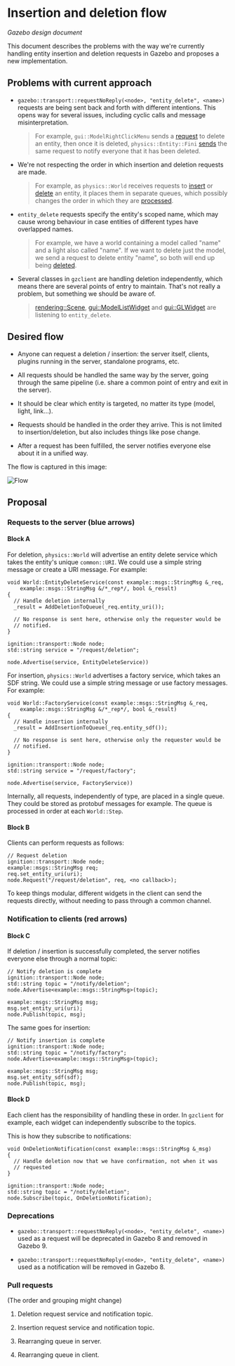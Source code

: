 # Insertion and deletion flow
*Gazebo design document*

This document describes the problems with the way we're currently handling
entity insertion and deletion requests in Gazebo and proposes a new
implementation.

## Problems with current approach

* `gazebo::transport::requestNoReply(<node>, "entity_delete", <name>)` requests
are being sent back and forth with different intentions. This opens way for
several issues, including cyclic calls and message misinterpretation.

    > For example, `gui::ModelRightClickMenu` sends a
    > [request](https://bitbucket.org/osrf/gazebo/src/0a567e9285875359108a15f3be678dea8f8fb5bc/gazebo/gui/ModelRightMenu.cc?fileviewer=file-view-default#ModelRightMenu.cc-330)
    > to delete an entity, then once it is deleted,
    > `physics::Entity::Fini`
    > [sends](https://bitbucket.org/osrf/gazebo/src/0a567e9285875359108a15f3be678dea8f8fb5bc/gazebo/physics/Entity.cc?fileviewer=file-view-default)
    > the same request to notify everyone that it has been deleted.

* We're not respecting the order in which insertion and deletion requests are
made.

    > For example, as `physics::World` receives requests to
    > [insert](https://bitbucket.org/osrf/gazebo/src/0a567e9285875359108a15f3be678dea8f8fb5bc/gazebo/physics/World.cc?fileviewer=file-view-default#World.cc-1288)
    > or
    > [delete](https://bitbucket.org/osrf/gazebo/src/0a567e9285875359108a15f3be678dea8f8fb5bc/gazebo/physics/World.cc?fileviewer=file-view-default#World.cc-1575)
    > an entity, it places them in separate queues, which possibly changes the order
    > in which they are
    > [processed](https://bitbucket.org/osrf/gazebo/src/0a567e9285875359108a15f3be678dea8f8fb5bc/gazebo/physics/World.cc?fileviewer=file-view-default#World.cc-2300).

* `entity_delete` requests specify the entity's scoped name, which may cause
wrong behaviour in case entities of different types have overlapped names.

    > For example, we have a world containing a model called "name" and a light also
    > called "name". If we want to delete just the model, we send a request to delete
    > entity "name", so both will end up being
    > [deleted](https://bitbucket.org/osrf/gazebo/src/0cc955fdbe127572a5355c67f103f6d39d3e3350/gazebo/physics/World.cc?fileviewer=file-view-default#World.cc-2574).

* Several classes in `gzclient` are handling deletion independently, which means
there are several points of entry to maintain. That's not really a problem, but
something we should be aware of.

    > [rendering::Scene](https://bitbucket.org/osrf/gazebo/src/0a567e9285875359108a15f3be678dea8f8fb5bc/gazebo/rendering/Scene.cc?fileviewer=file-view-default#Scene.cc-2503),
    > [gui::ModelListWidget](https://bitbucket.org/osrf/gazebo/src/0a567e9285875359108a15f3be678dea8f8fb5bc/gazebo/gui/ModelListWidget.cc?fileviewer=file-view-default#ModelListWidget.cc-2594) and
    > [gui::GLWidget](https://bitbucket.org/osrf/gazebo/src/0a567e9285875359108a15f3be678dea8f8fb5bc/gazebo/gui/GLWidget.cc?fileviewer=file-view-default#GLWidget.cc-1267)
    > are listening to `entity_delete`.

## Desired flow

* Anyone can request a deletion / insertion: the server itself, clients, plugins
running in the server, standalone programs, etc.

* All requests should be handled the same way by the server, going through the
same pipeline (i.e. share a common point of entry and exit in the server).

* It should be clear which entity is targeted, no matter its type (model, light, link...).

* Requests should be handled in the order they arrive. This is not limited to
insertion/deletion, but also includes things like pose change.

* After a request has been fulfilled, the server notifies everyone else about it
in a unified way.

The flow is captured in this image:

![Flow](https://bitbucket.org/osrf/gazebo_design/raw/insertion_deletion_flow/insertion_deletion_flow/flow.png)

## Proposal

### Requests to the server (blue arrows)

#### Block A

For deletion, `physics::World` will advertise an entity delete service which
takes the entity's unique `common::URI`. We could use a simple string message or
create a URI message. For example:

    void World::EntityDeleteService(const example::msgs::StringMsg &_req,
        example::msgs::StringMsg &/*_rep*/, bool &_result)
    {
      // Handle deletion internally
      _result = AddDeletionToQueue(_req.entity_uri());

      // No response is sent here, otherwise only the requester would be
      // notified.
    }

    ignition::transport::Node node;
    std::string service = "/request/deletion";

    node.Advertise(service, EntityDeleteService))

For insertion, `physics::World` advertises a factory service, which takes an
SDF string. We could use a simple string message or use factory messages.
For example:

    void World::FactoryService(const example::msgs::StringMsg &_req,
        example::msgs::StringMsg &/*_rep*/, bool &_result)
    {
      // Handle insertion internally
      _result = AddInsertionToQueue(_req.entity_sdf());

      // No response is sent here, otherwise only the requester would be
      // notified.
    }

    ignition::transport::Node node;
    std::string service = "/request/factory";

    node.Advertise(service, FactoryService))

Internally, all requests, independently of type, are placed in a single queue.
They could be stored as protobuf messages for example. The queue is processed in
order at each `World::Step`.

#### Block B

Clients can perform requests as follows:

    // Request deletion
    ignition::transport::Node node;
    example::msgs::StringMsg req;
    req.set_entity_uri(uri);
    node.Request("/request/deletion", req, <no callback>);

To keep things modular, different widgets in the client can send the requests
directly, without needing to pass through a common channel.

### Notification to clients (red arrows)

#### Block C

If deletion / insertion is successfully completed, the server notifies everyone
else through a normal topic:

    // Notify deletion is complete
    ignition::transport::Node node;
    std::string topic = "/notify/deletion";
    node.Advertise<example::msgs::StringMsg>(topic);

    example::msgs::StringMsg msg;
    msg.set_entity_uri(uri);
    node.Publish(topic, msg);

The same goes for insertion:

    // Notify insertion is complete
    ignition::transport::Node node;
    std::string topic = "/notify/factory";
    node.Advertise<example::msgs::StringMsg>(topic);

    example::msgs::StringMsg msg;
    msg.set_entity_sdf(sdf);
    node.Publish(topic, msg);

#### Block D

Each client has the responsibility of handling these in order. In `gzclient` for
example, each widget can independently subscribe to the topics.

This is how they subscribe to notifications:

    void OnDeletionNotification(const example::msgs::StringMsg &_msg)
    {
      // Handle deletion now that we have confirmation, not when it was
      // requested
    }

    ignition::transport::Node node;
    std::string topic = "/notify/deletion";
    node.Subscribe(topic, OnDeletionNotification);

### Deprecations

* `gazebo::transport::requestNoReply(<node>, "entity_delete", <name>)` used as
a request will be deprecated in Gazebo 8 and removed in Gazebo 9.

* `gazebo::transport::requestNoReply(<node>, "entity_delete", <name>)` used as
a notification will be removed in Gazebo 8.

### Pull requests

(The order and grouping might change)

1. Deletion request service and notification topic.

2. Insertion request service and notification topic.

3. Rearranging queue in server.

4. Rearranging queue in client.

